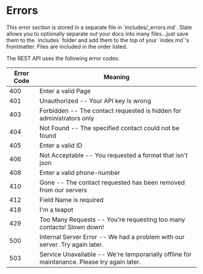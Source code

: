 # Errors

<aside class="notice">This error section is stored in a separate file in `includes/_errors.md`. Slate allows you to optionally separate out your docs into many files...just save them to the `includes` folder and add them to the top of your `index.md`'s frontmatter. Files are included in the order listed.</aside>

The REST API uses the following error codes:


Error Code | Meaning
---------- | -------
400 | Enter a valid Page
401 | Unauthorized -- Your API key is wrong
403 | Forbidden -- The contact requested is hidden for administrators only
404 | Not Found -- The specified contact could not be found
405 | Enter a valid ID
406 | Not Acceptable -- You requested a format that isn't json
408 | Enter a valid phone-number
410 | Gone -- The contact requested has been removed from our servers
412 | Field Name is required
418 | I'm a teapot
429 | Too Many Requests -- You're requesting too many contacts! Slown down!
500 | Internal Server Error -- We had a problem with our server. Try again later.
503 | Service Unavailable -- We're temporarially offline for maintanance. Please try again later.